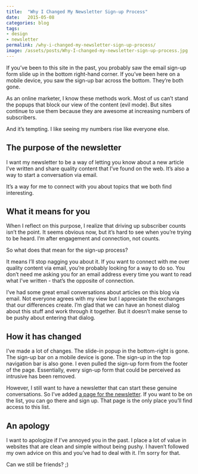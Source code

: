 ```yaml
---
title:  "Why I Changed My Newsletter Sign-up Process"
date:   2015-05-08
categories: blog
tags:
- design
- newsletter
permalink: /why-i-changed-my-newsletter-sign-up-process/
image: /assets/posts/Why-I-changed-my-newsletter-sign-up-process.jpg
---
```


If you’ve been to this site in the past, you probably saw the email sign-up form slide up in the bottom right-hand corner. If you’ve been here on a mobile device, you saw the sign-up bar across the bottom. They’re both gone.

<!--more-->

As an online marketer, I know these methods work. Most of us can’t stand the popups that block our view of the content (evil mode). But sites continue to use them because they are awesome at increasing numbers of subscribers.

And it’s tempting. I like seeing my numbers rise like everyone else.

## The purpose of the newsletter

I want my newsletter to be a way of letting you know about a new article I’ve written and share quality content that I’ve found on the web. It’s also a way to start a conversation via email.

It’s a way for me to connect with you about topics that we both find interesting.

## What it means for you

When I reflect on this purpose, I realize that driving up subscriber counts isn’t the point. It seems obvious now, but it’s hard to see when you’re trying to be heard. I’m after engagement and connection, not counts.

So what does that mean for the sign-up process?

It means I’ll stop nagging you about it. If you want to connect with me over quality content via email, you’re probably looking for a way to do so. You don’t need me asking you for an email address every time you want to read what I’ve written - that’s the opposite of connection.

I’ve had some great email conversations about articles on this blog via email. Not everyone agrees with my view but I appreciate the exchanges that our differences create. I’m glad that we can have an honest dialog about this stuff and work through it together. But it doesn’t make sense to be pushy about entering that dialog.

## How it has changed

I’ve made a lot of changes. The slide-in popup in the bottom-right is gone. The sign-up bar on a mobile device is gone. The sign-up in the top navigation bar is also gone. I even pulled the sign-up form from the footer of the page. Essentially, every sign-up form that could be perceived as intrusive has been removed.

However, I still want to have a newsletter that can start these genuine conversations. So I’ve added [a page for the newsletter](http://joebuhlig.com/newsletter/). If you want to be on the list, you can go there and sign up. That page is the only place you’ll find access to this list.

## An apology

I want to apologize if I’ve annoyed you in the past. I place a lot of value in websites that are clean and simple without being pushy. I haven’t followed my own advice on this and you’ve had to deal with it. I’m sorry for that.

Can we still be friends? ;)